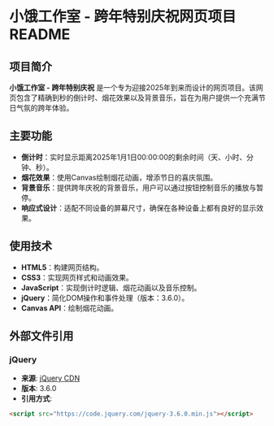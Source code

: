 # 小饿工作室 - 跨年特别庆祝网页项目 README

## 项目简介

**小饿工作室 - 跨年特别庆祝** 是一个专为迎接2025年到来而设计的网页项目。该网页包含了精确到秒的倒计时、烟花效果以及背景音乐，旨在为用户提供一个充满节日气氛的跨年体验。

## 主要功能

- **倒计时**：实时显示距离2025年1月1日00:00:00的剩余时间（天、小时、分钟、秒）。
- **烟花效果**：使用Canvas绘制烟花动画，增添节日的喜庆氛围。
- **背景音乐**：提供跨年庆祝的背景音乐，用户可以通过按钮控制音乐的播放与暂停。
- **响应式设计**：适配不同设备的屏幕尺寸，确保在各种设备上都有良好的显示效果。

## 使用技术

- **HTML5**：构建网页结构。
- **CSS3**：实现网页样式和动画效果。
- **JavaScript**：实现倒计时逻辑、烟花动画以及音乐控制。
- **jQuery**：简化DOM操作和事件处理（版本：3.6.0）。
- **Canvas API**：绘制烟花动画。

## 外部文件引用

### jQuery

- **来源**: [jQuery CDN](https://code.jquery.com/)
- **版本**: 3.6.0
- **引用方式**:

```html
<script src="https://code.jquery.com/jquery-3.6.0.min.js"></script>
